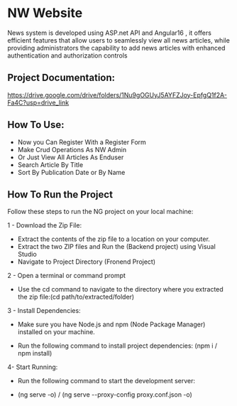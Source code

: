 # NW Website
News system is developed using ASP.net API and Angular16 , it offers efficient features that allow users to seamlessly view all news articles, while providing administrators the capability to add news articles with enhanced authentication and authorization controls

## Project Documentation:
https://drive.google.com/drive/folders/1Nu9gOGUyJ5AYFZJoy-EpfgQ1f2A-Fa4C?usp=drive_link

## How To Use:
   - Now you Can Register With a Register Form
   - Make Crud Operations As NW Admin
   - Or Just View All Articles As Enduser
   - Search Article By Title
   - Sort By Publication Date or By Name

## How To Run the Project
Follow these steps to run the NG project on your local machine:

 1 - Download the Zip File:

   - Extract the contents of the zip file to a location on your computer.
   - Extract the two ZIP files and Run the (Backend project) using Visual Studio
   - Navigate to Project Directory  (Fronend Project)
     
 2 - Open a terminal or command prompt

   - Use the cd command to navigate to the directory where you extracted the zip file:(cd path/to/extracted/folder)

 3 - Install Dependencies:

   - Make sure you have Node.js and npm (Node Package Manager) installed on your machine.

   - Run the following command to install project dependencies: (npm i / npm install)
     
4- Start Running:

   - Run the following command to start the development server:

   - (ng serve -o) / (ng serve --proxy-config proxy.conf.json -o)
